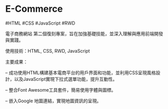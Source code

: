 # E-Commerce
#HTML #CSS #JavaScript #RWD

電子商務網站
第二個復刻專案，旨在加強基礎技能，並深入理解與應用前端開發與實踐。

使用技術：HTML, CSS, RWD, JavaScript

主要成果：

– 成功使用HTML構建基本電商平台的用戶界面和功能，並利用CSS呈現風格設計，以及JavaScript實現下拉式選單功能，提升互動性。

– 整合Font Awesome工具套件，簡易使用字體與圖標。

– 嵌入Google 地圖連結，實現地圖資訊的呈現。
